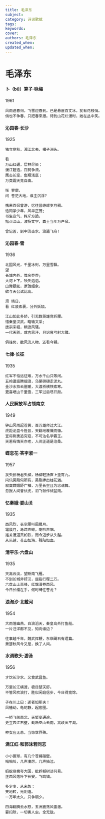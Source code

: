 ```yaml
---
title: 毛泽东
subject: 
category: 诗词歌赋
tags: 
keywords: 
cover: 
authors: 毛泽东
created_when: 
updated_when: 
---
```


# 毛泽东

#### 卜（bǔ）算子·咏梅

1961

```
风雨送春归，飞雪迎春到。已是悬崖百丈冰，犹有花枝俏。
俏也不争春，只把春来报。待到山花烂漫时，她在丛中笑。
```

#### 沁园春·长沙

1925

```
独立寒秋，湘江北去，橘子洲头。

看
万山红遍，层林尽染；
漫江碧透，百舸争流。
鹰击长空，鱼翔浅底；
万类霜天竞自由。

怅 寥廓，
问 苍茫大地，谁主沉浮?

携来百侣曾游，忆往昔峥嵘岁月稠。
恰同学少年，风华正茂;
书生意气，挥斥方遒。
指点江山，激扬文字，粪土当年万户侯。

曾记否，到中流击水，浪遏飞舟!
```

#### 沁园春·雪

1936

```
北国风光，千里冰封，万里雪飘。
望
长城内外，惟余莽莽;
大河上下，顿失滔滔。
山舞银蛇，原驰蜡象，
欲与天公试比高。

须 晴日，
看 红装素裹，分外妖娆。

江山如此多娇，引无数英雄竞折腰。
惜秦皇汉武，略输文采;
唐宗宋祖，稍逊风骚。
一代天骄，成吉思汗，只识弯弓射大雕。

俱往矣，数风流人物，还看今朝。
```

#### 七律·长征

1935

```
红军不怕远征难，万水千山只等闲。
五岭逶迤腾细浪，乌蒙磅礴走泥丸。
金沙水拍云崖暖，大渡桥横铁索寒。
更喜岷山千里雪，三军过后尽开颜。
```

#### 人民解放军占领南京

1949

```
钟山风雨起苍黄，百万雄师过大江。
虎距龙盘今胜昔，天翻地覆慨而慷。
宜将剩勇追穷寇，不可沽名学霸王。
天若有情天亦老，人间正道是沧桑。
```

#### 蝶恋花·答李淑一

1957

```
我失骄杨君失柳，杨柳轻扬直上重霄九。
问讯吴刚何所有，吴刚捧出桂花酒。
寂寞嫦娥舒广袖，万里长空且为忠魂舞。
忽报人间曾伏虎，泪飞顿作倾盆雨。
```

#### 忆秦娥·娄山关

1935

```
西风烈，长空雁叫霜晨月。
霜晨月，马蹄声碎，喇叭声咽。
雄关漫道真如铁，而今迈步从头越。
从头越，苍山如海，残阳如血。
```

#### 清平乐·六盘山

1935

```
天高云淡，望断南飞雁。
不到长城非好汉，屈指行程二万。
六盘山上高峰，红旗漫卷西风。
今日长缨在手，何时缚住苍龙？
```

#### 浪淘沙·北戴河

1954

```
大雨落幽燕，白浪滔天，秦皇岛外打鱼船。
一片汪洋都不见，知向谁边？

往事越千年，魏武挥鞭，东临碣石有遗篇。
萧瑟秋风今又是，换了人间。
```

#### 水调歌头·游泳

1956

```
才饮长沙水，又食武昌鱼。

万里长江横渡，极目楚天舒。
不管风吹浪打，胜似闲庭信步，今日得宽馀。

子在川上曰：逝者如斯夫！
风樯动，龟蛇静，起宏图。

一桥飞架南北，天堑变通途。
更立西江石壁，截断巫山云雨，高峡出平湖。

神女应无恙，当惊世界殊。
```


#### 满江红·和郭沫若同志

```
小小寰球，有几个苍蝇碰壁。
嗡嗡叫，几声凄厉，几声抽泣。

蚂蚁缘槐夸大国，蚍蜉撼树谈何易。
正西风落叶下长安，飞鸣镝。

多少事，从来急；
天地转，光阴迫。
一万年太久，只争朝夕。

四海翻腾云水怒，五洲震荡风雷激。
要扫除，一切害人虫，全无敌。
```